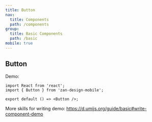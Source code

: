 ```yaml
---
title: Button
nav:
  title: Components
  path: /components
group:
  title: Basic Components
  path: /basic
mobile: true
---
```


## Button

Demo:

```tsx
import React from 'react';
import { Button } from 'zan-design-mobile';

export default () => <Button />;
```

More skills for writing demo: <https://d.umijs.org/guide/basic#write-component-demo>
